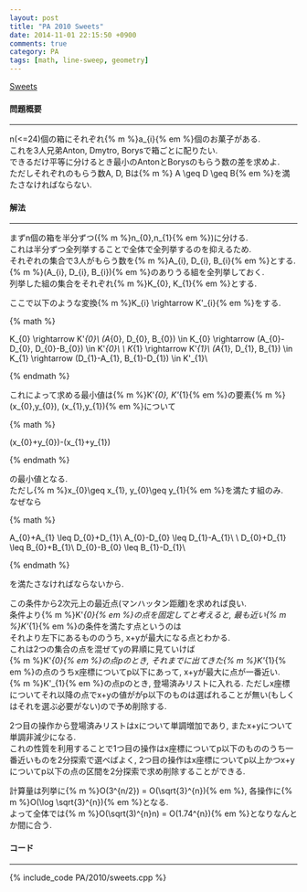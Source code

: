 ```yaml
---
layout: post
title: "PA 2010 Sweets"
date: 2014-11-01 22:15:50 +0900
comments: true
category: PA
tags: [math, line-sweep, geometry]
---
```


[Sweets](http://main.edu.pl/en/archive/pa/2010/cuk)

#### 問題概要

****

n(<=24)個の箱にそれぞれ{% m %}a_{i}{% em %}個のお菓子がある.  
これを3人兄弟Anton, Dmytro, Borysで箱ごとに配りたい.  
できるだけ平等に分けるとき最小のAntonとBorysのもらう数の差を求めよ.  
ただしそれぞれのもらう数A, D, Bは{% m %} A \geq D \geq B{% em %}を満たさなければならない.

#### 解法

****

まずn個の箱を半分ずつ({% m %}n_{0},n_{1}{% em %})に分ける.  
これは半分ずつ全列挙することで全体で全列挙するのを抑えるため.  
それぞれの集合で3人がもらう数を{% m %}A_{i}, D_{i}, B_{i}{% em %}とする.  
{% m %}(A_{i}, D_{i}, B_{i}){% em %}のありうる組を全列挙しておく.  
列挙した組の集合をそれぞれ{% m %}K_{0}, K_{1}{% em %}とする.  
  
ここで以下のような変換{% m %}K_{i} \rightarrow K'_{i}{% em %}をする.

{% math %}

K_{0} \rightarrow K'_{0}\\
(A_{0}, D_{0}, B_{0}) \in K_{0} \rightarrow (A_{0}-D_{0}, D_{0}-B_{0}) \in K'_{0}\\
\\
K_{1} \rightarrow K'_{1}\\
(A_{1}, D_{1}, B_{1}) \in K_{1} \rightarrow (D_{1}-A_{1}, B_{1}-D_{1}) \in K'_{1}\\

{% endmath %}

これによって求める最小値は{% m %}K'_{0}, K'_{1}{% em %}の要素{% m %}(x_{0},y_{0}), (x_{1},y_{1}){% em %}について

{% math %}

(x_{0}+y_{0})-(x_{1}+y_{1})

{% endmath %}

の最小値となる.  
ただし{% m %}x_{0}\geq x_{1}, y_{0}\geq y_{1}{% em %}を満たす組のみ.  
なぜなら

{% math %}

A_{0}+A_{1} \leq D_{0}+D_{1}\\
A_{0}-D_{0} \leq D_{1}-A_{1}\\
\\
D_{0}+D_{1} \leq B_{0}+B_{1}\\
D_{0}-B_{0} \leq B_{1}-D_{1}\\

{% endmath %}

を満たさなければならないから.  
  
この条件から2次元上の最近点(マンハッタン距離)を求めれば良い.  
条件より{% m %}K'_{0}{% em %}の点を固定してと考えると, 最も近い{% m %}K'_{1}{% em %}の条件を満たす点というのは  
それより左下にあるもののうち, x+yが最大になる点とわかる.  
これは2つの集合の点を混ぜてyの昇順に見ていけば  
{% m %}K'_{0}{% em %}の点pのとき, それまでに出てきた{% m %}K'_{1}{% em %}の点のうちx座標についてp以下にあって, x+yが最大に点が一番近い.  
{% m %}K'_{1}{% em %}の点pのとき, 登場済みリストに入れる. ただしx座標についてそれ以降の点でx+yの値ががp以下のものは選ばれることが無い(もしくはそれを選ぶ必要がない)ので予め削除する.  
  
2つ目の操作から登場済みリストはxについて単調増加であり, またx+yについて単調非減少になる.  
これの性質を利用することで1つ目の操作はx座標についてp以下のもののうち一番近いものを2分探索で選べばよく, 2つ目の操作はx座標についてp以上かつx+yについてp以下の点の区間を2分探索で求め削除することができる.  
  
計算量は列挙に{% m %}O(3^{n/2}) = O(\sqrt{3}^{n}){% em %}, 各操作に{% m %}O(\log \sqrt{3}^{n}){% em %}となる.  
よって全体では{% m %}O(\sqrt(3)^{n}n) = O(1.74^{n}){% em %}となりなんとか間に合う.


#### コード

****

{% include_code PA/2010/sweets.cpp %}
